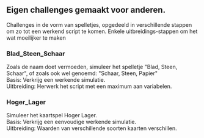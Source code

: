<h2>Eigen challenges gemaakt voor anderen.</h2>
<p>Challenges in de vorm van spelletjes, opgedeeld in verschillende stappen om zo tot een werkend script te komen. Enkele uitbreidings-stappen om het wat moeilijker te maken</p>
<h3>Blad_Steen_Schaar</h3>
<p>
  Zoals de naam doet vermoeden, simuleer het spelletje "Blad, Steen, Schaar", of zoals ook wel genoemd: "Schaar, Steen, Papier"</br>
  Basis: Verkrijg een werkende simulatie.</br>
  Uitbreiding: Herwerk het script met een maximum aan variabelen.
</p>
<h3>Hoger_Lager</h3>
<p>
  Simuleer het kaartspel Hoger Lager. </br>
  Basis: Verkrijg een eenvoudige werkende simulatie.</br>
  Uitbreiding: Waarden van verschillende soorten kaarten verschillen.
</p>
